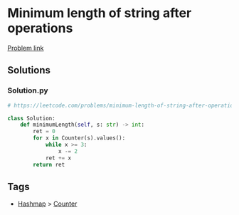 # Minimum length of string after operations

[Problem link](https://leetcode.com/problems/minimum-length-of-string-after-operations/)

## Solutions


### Solution.py
```py
# https://leetcode.com/problems/minimum-length-of-string-after-operations/

class Solution:
    def minimumLength(self, s: str) -> int:
        ret = 0
        for x in Counter(s).values():
            while x >= 3:
                x -= 2
            ret += x
        return ret
```
## Tags

* [Hashmap](/Collections/hashmap.md#hashmap) > [Counter](/Collections/hashmap.md#counter)
